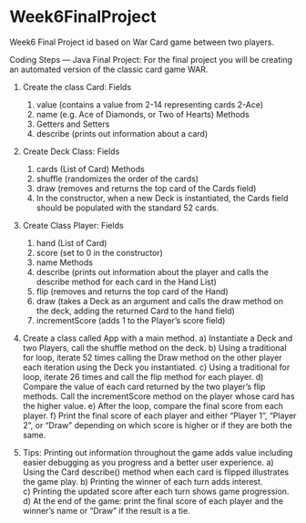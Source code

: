 # Week6FinalProject
Week6 Final Project id based on War Card game between two players.

Coding Steps — Java Final Project:
For the final project you will be creating an automated version of the classic card game WAR.

1.	Create the class Card:
	  Fields
    1.	value (contains a value from 2-14 representing cards 2-Ace)
    2.	name (e.g. Ace of Diamonds, or Two of Hearts)
    Methods
    1.	Getters and Setters
    2.	describe (prints out information about a card)


2.	Create Deck Class:
  	Fields
    1.	cards (List of Card)
  	Methods
    1.	shuffle (randomizes the order of the cards)
    2.	draw (removes and returns the top card of the Cards field)
    3.	In the constructor, when a new Deck is instantiated, the Cards field should be populated with the standard 52 cards.
    
3.	Create Class Player:
	  Fields
    1.	hand (List of Card)
    2.	score (set to 0 in the constructor)
    3.	name
    Methods
    1.	describe (prints out information about the player and calls the describe method for each card in the Hand List)
    2.	flip (removes and returns the top card of the Hand)
    3.	draw (takes a Deck as an argument and calls the draw method on the deck, adding the returned Card to the hand field)
    4.	incrementScore (adds 1 to the Player’s score field)


4.	Create a class called App with a main method.
a)	Instantiate a Deck and two Players, call the shuffle method on the deck.
b)	Using a traditional for loop, iterate 52 times calling the Draw method on the other player each iteration using the Deck you instantiated.
c)	Using a traditional for loop, iterate 26 times and call the flip method for each player.
d)	Compare the value of each card returned by the two player’s flip methods. Call the incrementScore method on the player whose card has the higher value.
e)	After the loop, compare the final score from each player. 
f)	Print the final score of each player and either “Player 1”, “Player 2”, or “Draw” depending on which score is higher or if they are both the same.

5.	 Tips:  Printing out information throughout the game adds value including easier debugging as you progress and a better user experience.
a)	Using the Card describe() method when each card is flipped illustrates the game play.
b)	Printing the winner of each turn adds interest.  
c)	Printing the updated score after each turn shows game progression.
d)	At the end of the game: print the final score of each player and the winner’s name or “Draw” if the result is a tie.

